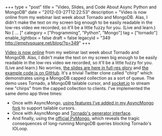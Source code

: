 +++
type = "post"
title = "Video, Slides, and Code About Async Python and MongoDB"
date = "2012-03-27T12:22:53"
description = "Video is now online from my webinar last week about Tornado and MongoDB. Alas, I didn't make the text on my screen big enough to be easily readable in the low-res video we recorded, so it'll be a little fuzzy for you. (Live and learn.) No [ ... ]"
category = ["Programming", "Python", "Mongo"]
tag = ["tornado"]
enable_lightbox = false
draft = false
legacyid = "349 http://emptysquare.net/blog/?p=349"
+++

<p><a href="http://www.10gen.com/presentations/webinar/Asynchronous-MongoDB-with-Python-and-Tornado">Video is now
online</a>
from my webinar last week about Tornado and MongoDB. Alas, I didn't make
the text on my screen big enough to be easily readable in the low-res
video we recorded, so it'll be a little fuzzy for you. (Live and learn.)
No worries, <a href="http://speakerdeck.com/u/mongodb/p/asynchronous-mongodb-with-python-and-tornado-a-jesse-jiryu-davis-python-evangelist">the slides are here in full-res
glory</a>
and <a href="https://github.com/ajdavis/chirp">the example code is on GitHub</a>.
It's a trivial Twitter clone called "chirp" which demonstrates using a
MongoDB capped collection as a sort of queue. The demo uses Tornado, a
MongoDB tailable cursor, and <a href="http://socket.io/">socket.io</a> to stream
new "chirps" from the capped collection to clients. I've implemented the
same demo app three times:</p>
<ul>
<li>Once with AsyncMongo, <a href="https://github.com/bitly/asyncmongo/pull/39">using features I've added in my AsyncMongo
    fork</a> to support
    tailable cursors.</li>
<li>Once with AsyncMongo and <a href="http://www.tornadoweb.org/en/latest/gen.html">Tornado's generator
    interface</a>.</li>
<li>And finally, using the <a href="https://github.com/mongodb/mongo-python-driver/">official
    PyMongo</a>, which
    reveals the tragic consequences of long-running MongoDB queries
    blocking Tornado's IOLoop.</li>
</ul>

